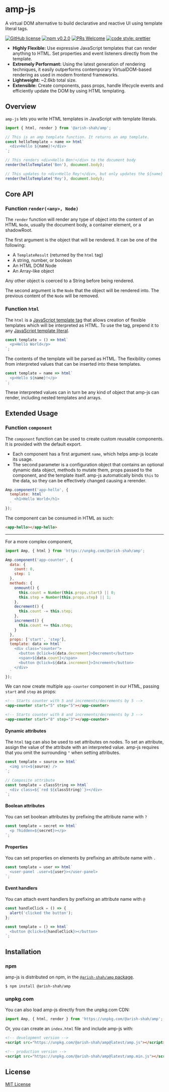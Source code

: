 # amp-js

A virtual DOM alternative to build declarative and reactive UI using template literal tags.

[![GitHub license](https://img.shields.io/github/license/Arish-Shah/amp-js?color=blue)](https://github.com/Arish-Shah/amp-js/blob/master/LICENSE)
[![npm v0.2.0](https://img.shields.io/badge/npm-v0.2.0-brightgreen.svg)](https://www.npmjs.com/package/@arish-shah/amp)
[![PRs Welcome](https://img.shields.io/badge/PRs-welcome-brightgreen.svg)](https://github.com/Arish-Shah/amp-js/pulls)
[![code style: prettier](https://img.shields.io/badge/code_style-prettier-ff69b4.svg)](https://github.com/prettier/prettier)

- **Highly Flexible:** Use expressive JavaScript templates that can render anything to HTML. Set properties and event listeners directly from the template.
- **Extremely Performant:** Using the latest generation of rendering techniques, it easily outperforms contemporary VirtualDOM-based rendering as used in modern frontend frameworks.
- **Lightweight:** ~2.6kb total size.
- **Extensible:** Create components, pass props, handle lifecycle events and efficiently update the DOM by using HTML templating.

## Overview

`amp-js` lets you write HTML templates in JavaScript with template literals.

```javascript
import { html, render } from '@arish-shah/amp';

// This is an amp template function. It returns an amp template.
const helloTemplate = name => html`
  <div>Hello ${name}!</div>
`;

// This renders <div>Hello Ben!</div> to the document body
render(helloTemplate('Ben'), document.body);

// This updates to <div>Hello Rey!</div>, but only updates the ${name} part
render(helloTemplate('Rey'), document.body);
```

## Core API

### Function `render(<any>, Node)`

The `render` function will render any type of object into the content of an HTML `Node`, usually the document body, a container element, or a shadowRoot.

The first argument is the object that will be rendered. It can be one of the following:

- A `TemplateResult` (returned by the `html` tag)
- A string, number, or boolean
- An HTML DOM Node
- An Array-like object

Any other object is coerced to a String before being rendered.

The second argument is the `Node` that the object will be rendered into. The previous content of the `Node` will be removed.

### Function `html`

The `html` is a [JavaScript template tag](https://developer.mozilla.org/en-US/docs/Web/JavaScript/Reference/Template_literals#Tagged_templates) that allows creation of flexible templates which will be interpreted as HTML. To use the tag, prepend it to any [JavaScript template literal](https://developer.mozilla.org/en-US/docs/Web/JavaScript/Reference/Template_literals).

```javascript
const template = () => html`
  <p>Hello World</p>
`;
```

The contents of the template will be parsed as HTML. The flexibility comes from interpreted values that can be inserted into these templates.

```javascript
const template = name => html`
  <p>Hello ${name}!</p>
`;
```

These interpreted values can in turn be any kind of object that amp-js can render, including nested templates and arrays.

## Extended Usage

### Function `component`

The `component` function can be used to create custom reusable components. It is provided with the default export.

- Each component has a first argument `name`, which helps amp-js locate its usage.
- The second parameter is a configuration object that contains an optional dynamic data object, methods to mutate them, props passed to the component, and the template itself. amp-js automatically binds `this` to the data, so they can be effectively changed causing a rerender.

```javascript
Amp.component('app-hello', {
  template: html`
    <h1>Hello World</h1>
  `
});
```

The component can be consumed in HTML as such:

```html
<app-hello></app-hello>
```

---

For a more complex component,

```javascript
import Amp, { html } from 'https://unpkg.com/@arish-shah/amp';

Amp.component('app-counter', {
  data: {
    count: 0,
    step: 1
  },
  methods: {
    onmount() {
      this.count = Number(this.props.start) || 0;
      this.step = Number(this.props.step) || 1;
    },
    decrement() {
      this.count -= this.step;
    },
    increment() {
      this.count += this.step;
    }
  },
  props: ['start', 'step'],
  template: data => html`
    <div class="counter">
      <button @click=${data.decrement}>Decrement</button>
      <span>${data.count}</span>
      <button @click=${data.increment}>Increment</button>
    </div>
  `
});
```

We can now create multiple `app-counter` component in our HTML, passing `start` and `step` as props:

```html
<!-- Starts counter with 5 and increments/decrements by 5 -->
<app-counter start="5" step="5"></app-counter>

<!-- Starts counter with 8 and increments/decrements by 3 -->
<app-counter start="8" step="3"></app-counter>
```

#### Dynamic attributes

The `html` tag can also be used to set attributes on nodes. To set an attribute, assign the value of the attribute with an interpreted value. amp-js requires that you omit the surrounding `"` when setting attributes.

```javascript
const template = source => html`
  <img src=${source} />
`;

// Composite attribute
const template = classString => html`
  <div class=${`red ${classString}`}></div>
`;
```

#### Boolean attributes

You can set boolean attributes by prefixing the attribute name with `?`

```javascript
const template = secret => html`
  <p ?hidden=${secret}></p>
`;
```

#### Properties

You can set properties on elements by prefixing an attribute name with `.`

```javascript
const template = user => html`
  <user-panel .user=${user}></user-panel>
`;
```

#### Event handlers

You can attach event handlers by prefixing an attribute name with `@`

```javascript
const handleClick = () => {
  alert('clicked the button');
};

const template = () => html`
  <button @click=${handleClick}></button>
`;
```

## Installation

### npm

amp-js is distributed on npm, in the [`@arish-shah/amp` package](https://www.npmjs.com/package/@arish-shah/amp).

```
$ npm install @arish-shah/amp
```

### <span>unpkg</span>.com

You can also load amp-js directly from the unpkg.com CDN:

```javascript
import Amp, { html, render } from 'https://unpkg.com/@arish-shah/amp';
```

Or, you can create an `index.html` file and include amp-js with:

```html
<!-- development version -->
<script src="https://unpkg.com/@arish-shah/amp@latest/amp.js"></script>

<!-- production version -->
<script src="https://unpkg.com/@arish-shah/amp@latest/amp.min.js"></script>
```

## License

[MIT License](LICENSE)
